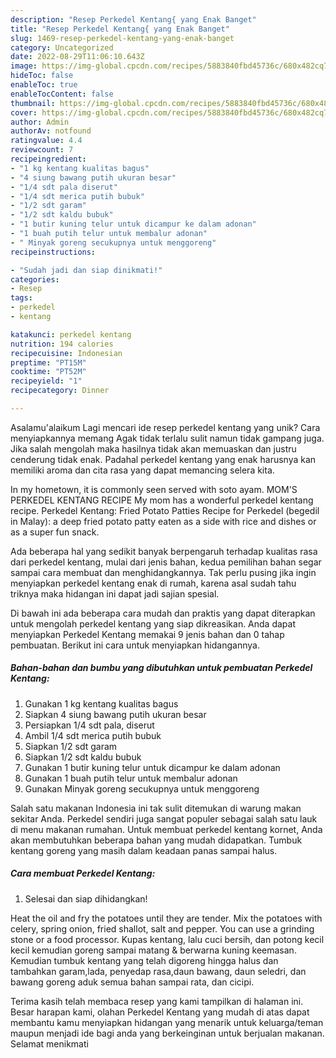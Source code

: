 ```yaml
---
description: "Resep Perkedel Kentang{ yang Enak Banget"
title: "Resep Perkedel Kentang{ yang Enak Banget"
slug: 1469-resep-perkedel-kentang-yang-enak-banget
category: Uncategorized
date: 2022-08-29T11:06:10.643Z
image: https://img-global.cpcdn.com/recipes/5883840fbd45736c/680x482cq70/perkedel-kentang-foto-resep-utama.jpg
hideToc: false
enableToc: true
enableTocContent: false
thumbnail: https://img-global.cpcdn.com/recipes/5883840fbd45736c/680x482cq70/perkedel-kentang-foto-resep-utama.jpg
cover: https://img-global.cpcdn.com/recipes/5883840fbd45736c/680x482cq70/perkedel-kentang-foto-resep-utama.jpg
author: Admin
authorAv: notfound
ratingvalue: 4.4
reviewcount: 7
recipeingredient:
- "1 kg kentang kualitas bagus"
- "4 siung bawang putih ukuran besar"
- "1/4 sdt pala diserut"
- "1/4 sdt merica putih bubuk"
- "1/2 sdt garam"
- "1/2 sdt kaldu bubuk"
- "1 butir kuning telur untuk dicampur ke dalam adonan"
- "1 buah putih telur untuk membalur adonan"
- " Minyak goreng secukupnya untuk menggoreng"
recipeinstructions:

- "Sudah jadi dan siap dinikmati!"
categories:
- Resep
tags:
- perkedel
- kentang

katakunci: perkedel kentang 
nutrition: 194 calories
recipecuisine: Indonesian
preptime: "PT15M"
cooktime: "PT52M"
recipeyield: "1"
recipecategory: Dinner

---
```



Asalamu'alaikum Lagi mencari ide resep perkedel kentang yang unik? Cara menyiapkannya memang Agak tidak terlalu sulit namun tidak gampang juga. Jika salah mengolah maka hasilnya tidak akan memuaskan dan justru cenderung tidak enak. Padahal perkedel kentang yang enak harusnya kan memiliki aroma dan cita rasa yang dapat memancing selera kita.


In my hometown, it is commonly seen served with soto ayam. MOM&#39;S PERKEDEL KENTANG RECIPE My mom has a wonderful perkedel kentang recipe. Perkedel Kentang: Fried Potato Patties Recipe for Perkedel (begedil in Malay): a deep fried potato patty eaten as a side with rice and dishes or as a super fun snack.

Ada beberapa hal yang sedikit banyak berpengaruh terhadap kualitas rasa dari perkedel kentang, mulai dari jenis bahan, kedua pemilihan bahan segar sampai cara membuat dan menghidangkannya. Tak perlu pusing jika ingin menyiapkan perkedel kentang enak di rumah, karena asal sudah tahu triknya maka hidangan ini dapat jadi sajian spesial.


Di bawah ini ada beberapa cara mudah dan praktis yang dapat diterapkan untuk mengolah perkedel kentang yang siap dikreasikan. Anda dapat menyiapkan Perkedel Kentang memakai 9 jenis bahan dan 0 tahap pembuatan. Berikut ini cara untuk menyiapkan hidangannya.

<!--inarticleads1-->

##### Bahan-bahan dan bumbu yang dibutuhkan untuk pembuatan Perkedel Kentang:

1. Gunakan 1 kg kentang kualitas bagus
1. Siapkan 4 siung bawang putih ukuran besar
1. Persiapkan 1/4 sdt pala, diserut
1. Ambil 1/4 sdt merica putih bubuk
1. Siapkan 1/2 sdt garam
1. Siapkan 1/2 sdt kaldu bubuk
1. Gunakan 1 butir kuning telur untuk dicampur ke dalam adonan
1. Gunakan 1 buah putih telur untuk membalur adonan
1. Gunakan  Minyak goreng secukupnya untuk menggoreng


Salah satu makanan Indonesia ini tak sulit ditemukan di warung makan sekitar Anda. Perkedel sendiri juga sangat populer sebagai salah satu lauk di menu makanan rumahan. Untuk membuat perkedel kentang kornet, Anda akan membutuhkan beberapa bahan yang mudah didapatkan. Tumbuk kentang goreng yang masih dalam keadaan panas sampai halus. 

<!--inarticleads2-->

##### Cara membuat Perkedel Kentang:


1. Selesai dan siap dihidangkan!

Heat the oil and fry the potatoes until they are tender. Mix the potatoes with celery, spring onion, fried shallot, salt and pepper. You can use a grinding stone or a food processor. Kupas kentang, lalu cuci bersih, dan potong kecil kecil kemudian goreng sampai matang &amp; berwarna kuning keemasan. Kemudian tumbuk kentang yang telah digoreng hingga halus dan tambahkan garam,lada, penyedap rasa,daun bawang, daun seledri, dan bawang goreng aduk semua bahan sampai rata, dan cicipi. 

Terima kasih telah membaca resep yang kami tampilkan di halaman ini. Besar harapan kami, olahan Perkedel Kentang yang mudah di atas dapat membantu kamu menyiapkan hidangan yang menarik untuk keluarga/teman maupun menjadi ide bagi anda yang berkeinginan untuk berjualan makanan. Selamat menikmati
